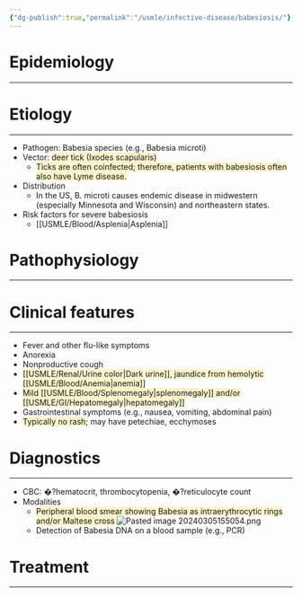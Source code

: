 ```yaml
---
{"dg-publish":true,"permalink":"/usmle/infective-disease/babesiosis/"}
---
```


# Epidemiology
---


# Etiology
---
- Pathogen: Babesia species (e.g., Babesia microti)
- Vector: <span style="background:rgba(240, 200, 0, 0.2)">deer tick (Ixodes scapularis)</span>
	- <span style="background:rgba(240, 200, 0, 0.2)">Ticks are often coinfected; therefore, patients with babesiosis often also have Lyme disease.</span>
- Distribution
	- In the US, B. microti causes endemic disease in midwestern (especially Minnesota and Wisconsin) and northeastern states.
- Risk factors for severe babesiosis 
	- [[USMLE/Blood/Asplenia\|Asplenia]]

# Pathophysiology
---


# Clinical features
---
- Fever and other flu-like symptoms
- Anorexia
- Nonproductive cough
- <span style="background:rgba(240, 200, 0, 0.2)">[[USMLE/Renal/Urine color\|Dark urine]], jaundice from hemolytic [[USMLE/Blood/Anemia\|anemia]]</span>
- <span style="background:rgba(240, 200, 0, 0.2)">Mild [[USMLE/Blood/Splenomegaly\|splenomegaly]] and/or [[USMLE/GI/Hepatomegaly\|hepatomegaly]]</span>
- Gastrointestinal symptoms (e.g., nausea, vomiting, abdominal pain)
- <span style="background:rgba(240, 200, 0, 0.2)">Typically no rash</span>; may have petechiae, ecchymoses

# Diagnostics
---
- CBC: �?hematocrit, thrombocytopenia, �?reticulocyte count
- Modalities
	- <span style="background:rgba(240, 200, 0, 0.2)">Peripheral blood smear showing Babesia as intraerythrocytic rings and/or Maltese cross </span>![Pasted image 20240305155054.png](/img/user/appendix/Pasted%20image%2020240305155054.png)
	- Detection of Babesia DNA on a blood sample (e.g., PCR)

# Treatment
---


